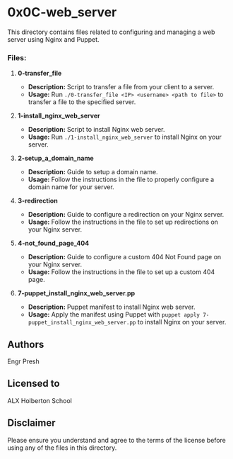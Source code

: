 # 0x0C-web_server

This directory contains files related to configuring and managing a web server using Nginx and Puppet.

### Files:

1. **0-transfer_file**
   - **Description:** Script to transfer a file from your client to a server.
   - **Usage:** Run `./0-transfer_file <IP> <username> <path to file>` to transfer a file to the specified server.

2. **1-install_nginx_web_server**
   - **Description:** Script to install Nginx web server.
   - **Usage:** Run `./1-install_nginx_web_server` to install Nginx on your server.

3. **2-setup_a_domain_name**
   - **Description:** Guide to setup a domain name.
   - **Usage:** Follow the instructions in the file to properly configure a domain name for your server.

4. **3-redirection**
   - **Description:** Guide to configure a redirection on your Nginx server.
   - **Usage:** Follow the instructions in the file to set up redirections on your Nginx server.

5. **4-not_found_page_404**
   - **Description:** Guide to configure a custom 404 Not Found page on your Nginx server.
   - **Usage:** Follow the instructions in the file to set up a custom 404 page.

6. **7-puppet_install_nginx_web_server.pp**
   - **Description:** Puppet manifest to install Nginx web server.
   - **Usage:** Apply the manifest using Puppet with `puppet apply 7-puppet_install_nginx_web_server.pp` to install Nginx on your server.

## Authors
Engr Presh

## Licensed to
ALX Holberton School

## Disclaimer
Please ensure you understand and agree to the terms of the license before using any of the files in this directory.